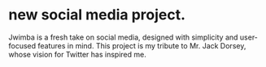 # new social media project.

Jwimba is a fresh take on social media, designed with simplicity and user-focused features in mind. This project is my tribute to Mr. Jack Dorsey, whose vision for Twitter has inspired me.

